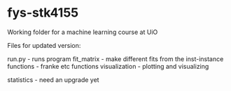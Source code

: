 # fys-stk4155
Working folder for a machine learning course at UiO

Files for updated version:

run.py - runs program
fit_matrix - make different fits from the inst-instance
functions - franke etc functions
visualization - plotting and visualizing

statistics - need an upgrade yet
